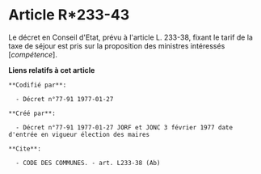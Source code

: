 # Article R*233-43

Le décret en Conseil d'Etat, prévu à l'article L. 233-38, fixant le tarif de la taxe de séjour est pris sur la proposition
des ministres intéressés [*compétence*].

**Liens relatifs à cet article**

	**Codifié par**:

	  - Décret n°77-91 1977-01-27

	**Créé par**:

	  - Décret n°77-91 1977-01-27 JORF et JONC 3 février 1977 date d'entrée en vigueur élection des maires

	**Cite**:

	  - CODE DES COMMUNES. - art. L233-38 (Ab)
